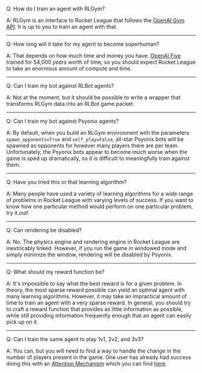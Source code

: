 Q: How do I train an agent with RLGym?

A: RLGym is an interface to Rocket League that follows the [OpenAI Gym API](https://gym.openai.com/). It is up to you to train an agent with that.

***

Q: How long will it take for my agent to become superhuman?

A: That depends on how much time and money you have. [OpenAI Five](https://openai.com/blog/openai-five/) trained for 54,000 *years* worth of time, so you should expect Rocket League
to take an enormous amount of compute and time.

***

Q: Can I train my bot against RLBot agents?

A: Not at the moment, but it should be possible to write a wrapper that transforms RLGym data into an RLBot game packet.

***

Q: Can I train my bot against Psyonix agents?

A: By default, when you build an RLGym environment with the parameters `spawn_opponents=True` and `self_play=False`, all-star Psyonix bots will be spawned as opponents for however
many players there are per team. Unfortunately, the Psyonix bots appear to become much worse when the game is sped up dramatically, so it is difficult to meaningfully train against them.

***

Q: Have you tried this or that learning algorithm?

A: Many people have used a variety of learning algorithms for a wide range of problems in Rocket League with varying levels of success. If you want to know how one particular method
would perform on one particular problem, try it out!

***

Q: Can rendering be disabled?

A: No. The physics engine and rendering engine in Rocket League are inextricably linked. However, if you run the game in windowed mode and simply minimize the window, rendering will be
disabled by Psyonix.

***

Q: What should my reward function be?

A: It's impossible to say what the best reward is for a given problem. In theory, the most sparse reward possible can yield an optimal agent with many learning algorithms. However,
it may take an impractical amount of time to train an agent with a very sparse reward. In general, you should try to craft a reward function that provides as little information as possible,
while still providing information frequently enough that an agent can easily pick up on it.

***

Q: Can I train the same agent to play 1v1, 2v2, and 3v3?

A: You can, but you will need to find a way to handle the change in the number of players present in the game. One user has already had success doing this with an [Attention Mechanism](https://en.wikipedia.org/wiki/Attention_(machine_learning)) which
you can find [here](https://github.com/Rolv-Arild/EARL-pytorch).
